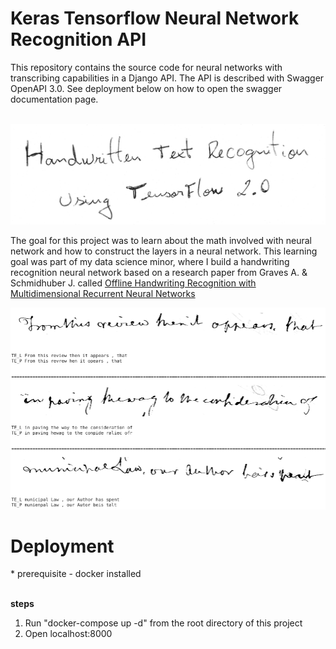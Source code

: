 # Keras Tensorflow Neural Network Recognition API

This repository contains the source code for neural networks with transcribing capabilities in a Django API. The API is described with Swagger OpenAPI 3.0. See deployment below on how to open the swagger documentation page. </br></br>

<img src="https://github.com/JeroenMBooij/Transcribing_Neural_Networks/blob/main/images/htr.png"></img>

The goal for this project was to learn about the math involved with neural network and how to construct the layers in a neural network. This learning goal was part of my data science minor, where I build a handwriting recognition neural network based on a research paper from Graves A. & Schmidhuber J. called <a href='https://people.idsia.ch/~juergen/nips2009.pdf' target='_blank'>Offline Handwriting Recognition with Multidimensional Recurrent Neural Networks</a>

<img src="https://github.com/JeroenMBooij/Transcribing_Neural_Networks/blob/main/images/htr%20results.png"></img>
 
 
 <h1>Deployment</h1> 
* prerequisite - docker installed <br/><br/>
  
<b>steps</b>
<ol>
  <li>Run "docker-compose up -d" from the root directory of this project</li>
  <li>Open localhost:8000</li>
 </ol>
</br>
